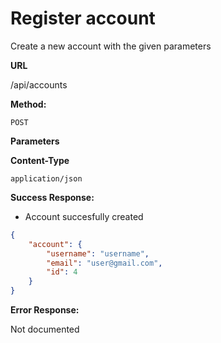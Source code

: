 # Register account

Create a new account with the given parameters

**URL**

  /api/accounts

**Method:**
  
  `POST`
  
**Parameters**

**Content-Type**

  `application/json`

**Success Response:**
  
- Account succesfully created

```json
{
    "account": {
        "username": "username",
        "email": "user@gmail.com",
        "id": 4
    }
}
```
 
**Error Response:**

Not documented
